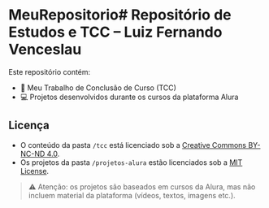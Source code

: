 # MeuRepositorio# Repositório de Estudos e TCC – Luiz Fernando Venceslau

Este repositório contém:

- 📘 Meu Trabalho de Conclusão de Curso (TCC)
- 💻 Projetos desenvolvidos durante os cursos da plataforma Alura

## Licença

- O conteúdo da pasta `/tcc` está licenciado sob a [Creative Commons BY-NC-ND 4.0](https://creativecommons.org/licenses/by-nc-nd/4.0/).
- Os projetos da pasta `/projetos-alura` estão licenciados sob a [MIT License](projetos-alura/LICENSE).

> ⚠️ Atenção: os projetos são baseados em cursos da Alura, mas não incluem material da plataforma (vídeos, textos, imagens etc.).
